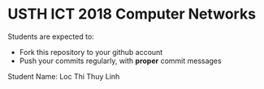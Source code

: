 USTH ICT 2018 Computer Networks
=====================================

Students are expected to:
* Fork this repository to your github account
* Push your commits regularly, with **proper** commit messages

Student Name: Loc Thi Thuy Linh
